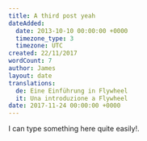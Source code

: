 ```yaml
---
title: A third post yeah
dateAdded:
  date: 2013-10-10 00:00:00 +0000
  timezone_type: 3
  timezone: UTC
created: 22/11/2017
wordCount: 7
author: James
layout: date
translations:
  de: Eine Einführung in Flywheel
  it: Una introduzione a Flywheel
date: 2017-11-24 00:00:00 +0000
---
```

<p>I can type something here quite easily!.<br></p>